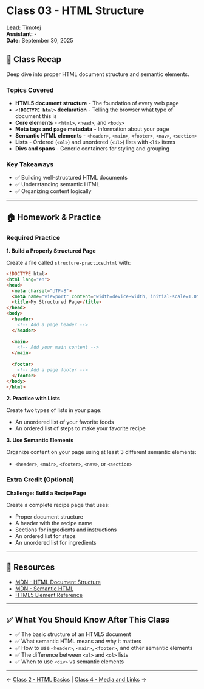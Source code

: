 # Class 03 - HTML Structure

**Lead:** Timotej  
**Assistant:** -  
**Date:** September 30, 2025

## 📝 Class Recap

Deep dive into proper HTML document structure and semantic elements.

### Topics Covered

- **HTML5 document structure** - The foundation of every web page
- **`<!DOCTYPE html>` declaration** - Telling the browser what type of document this is
- **Core elements** - `<html>`, `<head>`, and `<body>`
- **Meta tags and page metadata** - Information about your page
- **Semantic HTML elements** - `<header>`, `<main>`, `<footer>`, `<nav>`, `<section>`
- **Lists** - Ordered (`<ol>`) and unordered (`<ul>`) lists with `<li>` items
- **Divs and spans** - Generic containers for styling and grouping

### Key Takeaways

- ✅ Building well-structured HTML documents
- ✅ Understanding semantic HTML
- ✅ Organizing content logically

---

## 🏠 Homework & Practice

### Required Practice

**1. Build a Properly Structured Page**

Create a file called `structure-practice.html` with:
```html
<!DOCTYPE html>
<html lang="en">
<head>
  <meta charset="UTF-8">
  <meta name="viewport" content="width=device-width, initial-scale=1.0">
  <title>My Structured Page</title>
</head>
<body>
  <header>
    <!-- Add a page header -->
  </header>
  
  <main>
    <!-- Add your main content -->
  </main>
  
  <footer>
    <!-- Add a page footer -->
  </footer>
</body>
</html>
```

**2. Practice with Lists**

Create two types of lists in your page:
- An unordered list of your favorite foods
- An ordered list of steps to make your favorite recipe

**3. Use Semantic Elements**

Organize content on your page using at least 3 different semantic elements:
- `<header>`, `<main>`, `<footer>`, `<nav>`, or `<section>`

### Extra Credit (Optional)

**Challenge: Build a Recipe Page**

Create a complete recipe page that uses:
- Proper document structure
- A header with the recipe name
- Sections for ingredients and instructions
- An ordered list for steps
- An unordered list for ingredients

---

## 📖 Resources

- [MDN - HTML Document Structure](https://developer.mozilla.org/en-US/docs/Learn/HTML/Introduction_to_HTML/Document_and_website_structure)
- [MDN - Semantic HTML](https://developer.mozilla.org/en-US/docs/Glossary/Semantics)
- [HTML5 Element Reference](https://developer.mozilla.org/en-US/docs/Web/HTML/Element)

---

## ✅ What You Should Know After This Class

- ✅ The basic structure of an HTML5 document
- ✅ What semantic HTML means and why it matters
- ✅ How to use `<header>`, `<main>`, `<footer>`, and other semantic elements
- ✅ The difference between `<ul>` and `<ol>` lists
- ✅ When to use `<div>` vs semantic elements

---

← [Class 2 - HTML Basics](../02-hosting-shortcuts/) | [Class 4 - Media and Links](../04-media-links/) →

